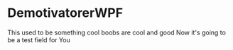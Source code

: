 # DemotivatorerWPF
This used to be something cool
boobs are cool
and good
Now it's going to be a test field for You
